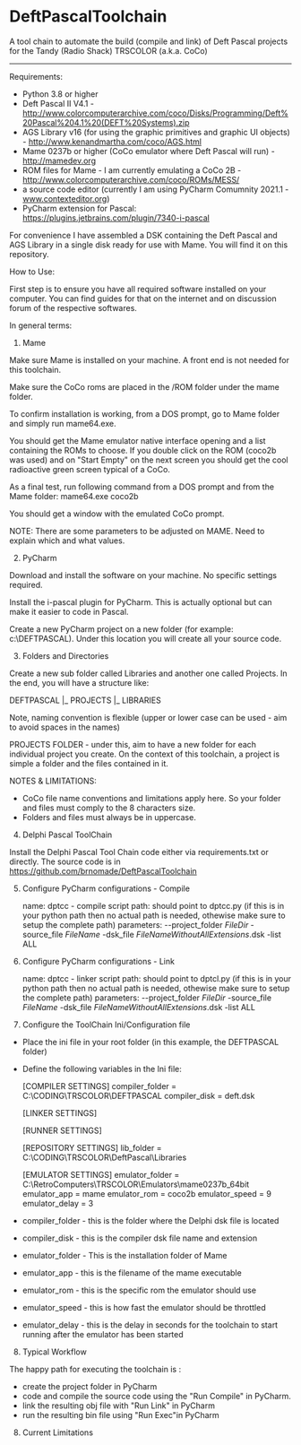 # DeftPascalToolchain

A tool chain to automate the build (compile and link) of Deft Pascal projects for the Tandy (Radio Shack) TRSCOLOR (a.k.a. CoCo)

----

Requirements:

- Python 3.8 or higher
- Deft Pascal II V4.1 - http://www.colorcomputerarchive.com/coco/Disks/Programming/Deft%20Pascal%204.1%20(DEFT%20Systems).zip
- AGS Library v16 (for using the graphic primitives and graphic UI objects) - http://www.kenandmartha.com/coco/AGS.html
- Mame 0237b or higher (CoCo emulator where Deft Pascal will run) - http://mamedev.org
- ROM files for Mame - I am currently emulating a CoCo 2B -  http://www.colorcomputerarchive.com/coco/ROMs/MESS/
- a source code editor (currently I am using PyCharm Comumnity 2021.1 - www.contexteditor.org)
- PyCharm extension for Pascal: https://plugins.jetbrains.com/plugin/7340-i-pascal

For convenience I have assembled a DSK containing the Deft Pascal and AGS Library in a single disk ready for use with Mame. You will find it on this repository.

How to Use:

First step is to ensure you have all required software installed on your computer. You can find guides for that on the internet and on discussion forum of the respective softwares.

In general terms:

1. Mame

Make sure Mame is installed on your machine. A front end is not needed for this toolchain.

Make sure the CoCo roms are placed in the /ROM folder under the mame folder. 

To confirm installation is working, from a DOS prompt, go to Mame folder and simply run mame64.exe. 

You should get the Mame emulator native interface opening and a list containing the ROMs to choose. If you double click on the ROM (coco2b was used) and on "Start Empty" on the next screen you should get the cool radioactive green screen typical of a CoCo.

As a final test, run  following command from a DOS prompt and from the Mame folder: mame64.exe coco2b

You should get a window with the emulated CoCo prompt.

NOTE: There are some parameters to be adjusted on MAME. Need to explain which and what values.

2. PyCharm

Download and install the software on your machine. No specific settings required.

Install the i-pascal plugin for PyCharm. This is actually optional but can make it easier to code in Pascal.

Create a new PyCharm project on a new folder (for example: c:\DEFTPASCAL). Under this location you will create all your source code.

3. Folders and Directories

Create a new sub folder called Libraries and another one called Projects. In the end, you will have a structure like:

DEFTPASCAL
   |_ PROJECTS
   |_ LIBRARIES

Note, naming convention is flexible (upper or lower case can be used - aim to avoid spaces in the names)

PROJECTS FOLDER - under this, aim to have a new folder for each individual project you create. On the context of this toolchain, a project is simple a folder and the files contained in it.

NOTES & LIMITATIONS:
- CoCo file name conventions and limitations apply here. So your folder and files must comply to the 8 characters size.
- Folders and files must always be in uppercase.

4. Delphi Pascal ToolChain

Install the Delphi Pascal Tool Chain code either via requirements.txt or directly. The source code is in https://github.com/brnomade/DeftPascalToolchain

5. Configure PyCharm configurations - Compile

     name: dptcc - compile 
     script path: should point to dptcc.py (if this is in your python path then no actual path is needed, othewise make sure to setup the complete path)
     parameters: --project_folder $FileDir$  -source_file $FileName$ -dsk_file $FileNameWithoutAllExtensions$.dsk -list ALL
   
6. Configure PyCharm configurations - Link

   name: dptcc - linker
   script path: should point to dptcl.py (if this is in your python path then no actual path is needed, othewise make sure to setup the complete path)
   parameters: --project_folder $FileDir$  -source_file $FileName$ -dsk_file $FileNameWithoutAllExtensions$.dsk -list ALL

7. Configure the ToolChain Ini/Configuration file

- Place the ini file in your root folder (in this example, the DEFTPASCAL folder)
- Define the following variables in the Ini file:

  [COMPILER SETTINGS]
  compiler_folder = C:\CODING\TRSCOLOR\DEFTPASCAL
  compiler_disk = deft.dsk

  [LINKER SETTINGS]

  [RUNNER SETTINGS]

  [REPOSITORY SETTINGS]
  lib_folder = C:\CODING\TRSCOLOR\DeftPascal\Libraries

  [EMULATOR SETTINGS]
  emulator_folder = C:\RetroComputers\TRSCOLOR\Emulators\mame0237b_64bit
  emulator_app = mame
  emulator_rom = coco2b
  emulator_speed = 9
  emulator_delay = 3

 - compiler_folder - this is the folder where the Delphi dsk file is located
 - compiler_disk - this is the compiler dsk file name and extension
 - emulator_folder - This is the installation folder of Mame
 - emulator_app - this is the filename of the mame executable
 - emulator_rom - this is the specific rom the emulator should use
 - emulator_speed - this is how fast the emulator should be throttled
 - emulator_delay - this is the delay in seconds for the toolchain to start running after the emulator has been started 

8. Typical Workflow

The happy path for executing the toolchain is :

- create the project folder in PyCharm
- code and compile the source code using the "Run Compile" in PyCharm. 
- link the resulting obj file with "Run Link" in PyCharm
- run the resulting bin file using "Run Exec"in PyCharm

8. Current Limitations



